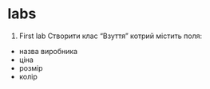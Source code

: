 # labs
1. First lab
Створити клас “Взуття” котрий містить поля:
- назва виробника
- ціна
- розмір
- колір

